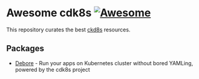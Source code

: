 # Awesome cdk8s [![Awesome](https://awesome.re/badge.svg)](https://awesome.re)

This repository curates the best [ckd8s](https://github.com/awslabs/cdk8s) resources.

## Packages
- [Debore](https://github.com/toricls/cdk8s-debore) - Run your apps on Kubernetes cluster without bored YAMLing, powered by the cdk8s project
